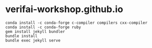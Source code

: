 # verifai-workshop.github.io


```
conda install -c conda-forge c-compiler compilers cxx-compiler
conda install -c conda-forge ruby
gem install jekyll bundler
bundle install
bundle exec jekyll serve
```
